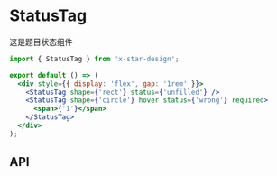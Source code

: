 # StatusTag

这是题目状态组件

```jsx
import { StatusTag } from 'x-star-design';

export default () => (
  <div style={{ display: 'flex', gap: '1rem' }}>
    <StatusTag shape={'rect'} status={'unfilled'} />
    <StatusTag shape={'circle'} hover status={'wrong'} required>
      <span>{'1'}</span>
    </StatusTag>
  </div>
);
```

## API

<API id="StatusTag"></API>

